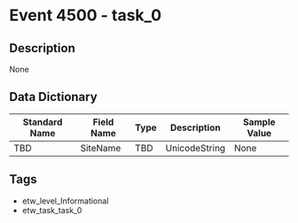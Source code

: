 # Event 4500 - task_0

## Description
None

## Data Dictionary
|Standard Name|Field Name|Type|Description|Sample Value|
|---|---|---|---|---|
|TBD|SiteName|TBD|UnicodeString|None|None|

## Tags
* etw_level_Informational
* etw_task_task_0